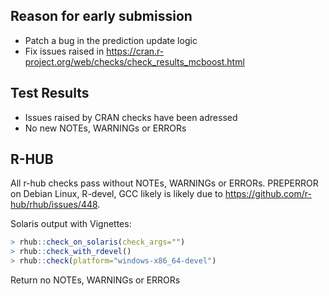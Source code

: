 ## Reason for early submission

- Patch a bug in the prediction update logic
- Fix issues raised in https://cran.r-project.org/web/checks/check_results_mcboost.html

## Test Results

- Issues raised by CRAN checks have been adressed
- No new NOTEs, WARNINGs or ERRORs

## R-HUB
All r-hub checks pass without NOTEs, WARNINGs or ERRORs.
PREPERROR on Debian Linux, R-devel, GCC likely is likely due to https://github.com/r-hub/rhub/issues/448.


Solaris output with Vignettes:

```r
> rhub::check_on_solaris(check_args="")
> rhub::check_with_rdevel()
> rhub::check(platform="windows-x86_64-devel")
```

Return no NOTEs, WARNINGs or ERRORs
